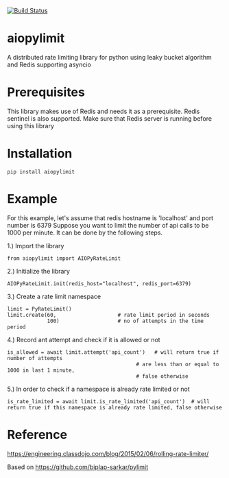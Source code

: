 [![Build Status](https://travis-ci.org/dmarkey/aiopylimit.svg?branch=master)](https://travis-ci.org/dmarkey/aiopylimit)
# aiopylimit
A distributed rate limiting library for python using leaky bucket algorithm and Redis supporting asyncio

# Prerequisites
This library makes use of Redis and needs it as a prerequisite. Redis sentinel is also supported.
Make sure that Redis server is running before using this library

# Installation

```
pip install aiopylimit
```

# Example
For this example, let's assume that redis hostname is 'localhost' and port number is 6379
Suppose you want to limit the number of api calls to be 1000 per minute. It can be done by the following steps.

1.) Import the library
```
from aiopylimit import AIOPyRateLimit
```

2.) Initialize the library
```
AIOPyRateLimit.init(redis_host="localhost", redis_port=6379)
```

3.) Create a rate limit namespace
```
limit = PyRateLimit()
limit.create(60,                    # rate limit period in seconds
             100)                   # no of attempts in the time period
```

4.) Record ant attempt and check if it is allowed or not
```
is_allowed = await limit.attempt('api_count')   # will return true if number of attempts
                                          # are less than or equal to 1000 in last 1 minute,
                                          # false otherwise
```

5.) In order to check if a namespace is already rate limited or not
```
is_rate_limited = await limit.is_rate_limited('api_count')  # will return true if this namespace is already rate limited, false otherwise
```

# Reference
https://engineering.classdojo.com/blog/2015/02/06/rolling-rate-limiter/

Based on https://github.com/biplap-sarkar/pylimit
